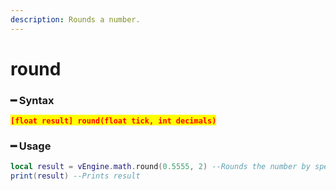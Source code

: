 ```yaml
---
description: Rounds a number.
---
```


# round

### ━ Syntax

<mark style="color:red;">**`[float result] round(float tick, int decimals)`**</mark>

### ━ Usage

```lua
local result = vEngine.math.round(0.5555, 2) --Rounds the number by specified decimals
print(result) --Prints result
```
